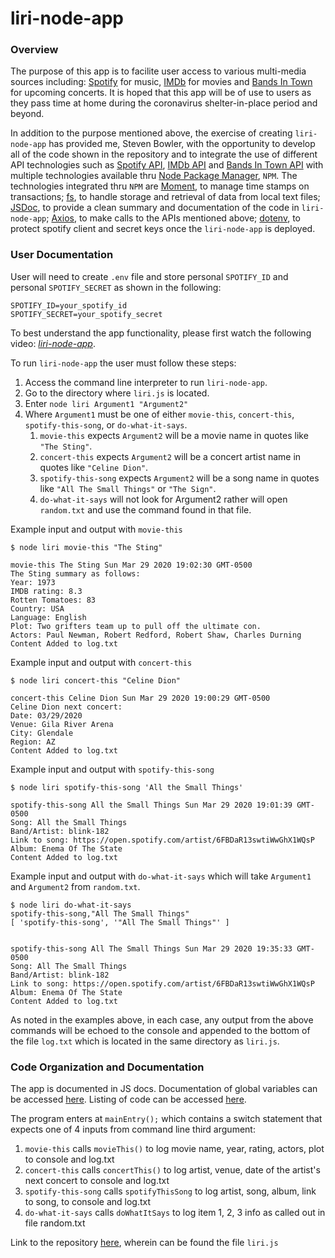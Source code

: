 # liri-node-app

### Overview

The purpose of this app is to facilite user access to various multi-media sources including: [Spotify](https://www.spotify.com) for music, [IMDb](https://www.imdb.com) for movies and [Bands In Town](https://www.artists.bandsintown.com) for upcoming concerts.   It is hoped that this app will be of use to users as they pass time at home during the coronavirus shelter-in-place period and beyond.

In addition to the purpose mentioned above, the exercise of creating `liri-node-app` has provided me, Steven Bowler, with the opportunity to develop all of the code shown in the repository and to integrate the use of different API technologies such as [Spotify API](https://www.npmjs.com/package/node-spotify-api), [IMDb API](https://www.omdbapi.com) and [Bands In Town API](https://www.artists.bandsintown.com/bandsintown-api) with multiple technologies available thru [Node Package Manager](https://www.npmjs.com/), `NPM`.  The technologies integrated thru `NPM` are [Moment](https://www.npmjs.com/package/moment), to manage time stamps on transactions; [fs](https://www.npmjs.com/package/fs), to handle storage and retrieval of data from local text files; [JSDoc](https://www.npmjs.com/package/jsdoc), to provide a clean summary and documentation of the code in `liri-node-app`; [Axios](https://www.npmjs.com/package/axios), to make calls to the APIs mentioned above; [dotenv](https://www.npmjs.com/package/dotenv), to protect spotify client and secret keys once the `liri-node-app` is deployed.

### User Documentation

User will need to create `.env` file and store personal `SPOTIFY_ID` and personal `SPOTIFY_SECRET` as shown in the following:
````
SPOTIFY_ID=your_spotify_id
SPOTIFY_SECRET=your_spotify_secret
````

To best understand the app functionality, please first watch the following video: _*[liri-node-app](https://drive.google.com/file/d/10E7WnFGT-kwfidCYFJF2rwrz3oOCrV8y/view)*_.

To run `liri-node-app` the user must follow these steps:

1. Access the command line interpreter to run `liri-node-app`.
2. Go to the directory where `liri.js` is located.
3. Enter `node liri Argument1 "Argument2"`
4. Where `Argument1` must be one of either `movie-this`, `concert-this`, `spotify-this-song`, or `do-what-it-says`.
    1. `movie-this` expects `Argument2` will be a movie name in quotes like `"The Sting"`.
    2. `concert-this` expects `Argument2` will be a concert artist name in quotes like `"Celine Dion"`.
    3. `spotify-this-song` expects `Argument2` will be a song name in quotes like `"All The Small Things"` or `"The Sign"`.
    4. `do-what-it-says` will not look for Argument2 rather will open `random.txt` and use the command found in that file.


Example input and output with `movie-this`
````
$ node liri movie-this "The Sting"

movie-this The Sting Sun Mar 29 2020 19:02:30 GMT-0500
The Sting summary as follows:
Year: 1973
IMDB rating: 8.3
Rotten Tomatoes: 83
Country: USA
Language: English
Plot: Two grifters team up to pull off the ultimate con.
Actors: Paul Newman, Robert Redford, Robert Shaw, Charles Durning
Content Added to log.txt
````

Example input and output with `concert-this`
````
$ node liri concert-this "Celine Dion"

concert-this Celine Dion Sun Mar 29 2020 19:00:29 GMT-0500
Celine Dion next concert:
Date: 03/29/2020
Venue: Gila River Arena
City: Glendale
Region: AZ
Content Added to log.txt
````

Example input and output with `spotify-this-song`
````
$ node liri spotify-this-song 'All the Small Things'

spotify-this-song All the Small Things Sun Mar 29 2020 19:01:39 GMT-0500
Song: All the Small Things
Band/Artist: blink-182
Link to song: https://open.spotify.com/artist/6FBDaR13swtiWwGhX1WQsP
Album: Enema Of The State
Content Added to log.txt
````

Example input and output with `do-what-it-says` which will take `Argument1` and `Argument2` from `random.txt`.
````
$ node liri do-what-it-says
spotify-this-song,"All The Small Things"
[ 'spotify-this-song', '"All The Small Things"' ]


spotify-this-song All The Small Things Sun Mar 29 2020 19:35:33 GMT-0500
Song: All The Small Things
Band/Artist: blink-182
Link to song: https://open.spotify.com/artist/6FBDaR13swtiWwGhX1WQsP
Album: Enema Of The State
Content Added to log.txt
````

As noted in the examples above, in each case, any output from the above commands will be echoed to the console and appended to the bottom of the file `log.txt` which is located in the same directory as `liri.js`.



### Code Organization and Documentation

The app is documented in JS docs.  Documentation of global variables can be accessed [here](https://stevenbowler.github.io/liri-node-app/docs/global.html).  Listing of code can be accessed [here](https://stevenbowler.github.io/liri-node-app/docs/liri.js.html).

The program enters at `mainEntry();` which contains a switch statement that expects one of 4 inputs from command line third argument:
1. `movie-this` calls `movieThis()` to log movie name, year, rating, actors, plot to console and log.txt
2. `concert-this` calls `concertThis()` to log artist, venue, date of the artist's next concert to console and log.txt
3. `spotify-this-song` calls `spotifyThisSong` to log artist, song, album, link to song, to console and log.txt
4. `do-what-it-says` calls `doWhatItSays` to log item 1, 2, 3 info as called out in file random.txt

Link to the repository [here](https://github.com/stevenbowler/liri-node-app/), wherein can be found the file `liri.js`





